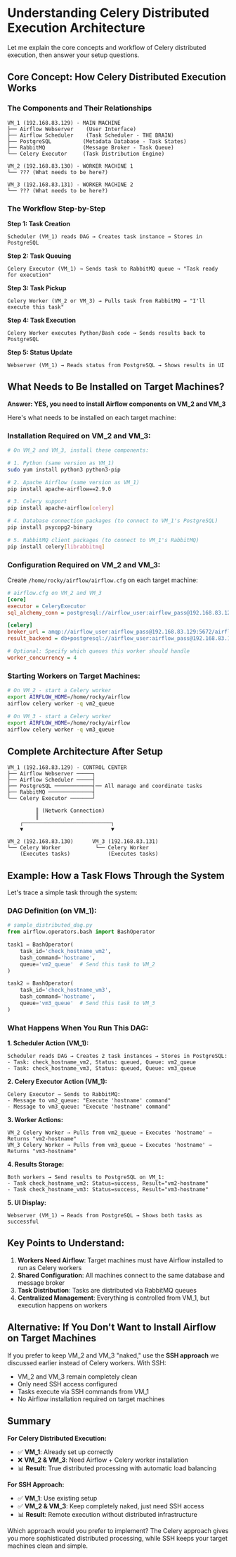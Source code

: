 # Understanding Celery Distributed Execution Architecture

Let me explain the core concepts and workflow of Celery distributed execution, then answer your setup questions.

## Core Concept: How Celery Distributed Execution Works

### The Components and Their Relationships

```
VM_1 (192.168.83.129) - MAIN MACHINE
├── Airflow Webserver    (User Interface)
├── Airflow Scheduler    (Task Scheduler - THE BRAIN)
├── PostgreSQL          (Metadata Database - Task States)
├── RabbitMQ            (Message Broker - Task Queue)
└── Celery Executor     (Task Distribution Engine)

VM_2 (192.168.83.130) - WORKER MACHINE 1
└── ??? (What needs to be here?)

VM_3 (192.168.83.131) - WORKER MACHINE 2  
└── ??? (What needs to be here?)
```

### The Workflow Step-by-Step

**Step 1: Task Creation**
```
Scheduler (VM_1) reads DAG → Creates task instance → Stores in PostgreSQL
```

**Step 2: Task Queuing**
```
Celery Executor (VM_1) → Sends task to RabbitMQ queue → "Task ready for execution"
```

**Step 3: Task Pickup** 
```
Celery Worker (VM_2 or VM_3) → Pulls task from RabbitMQ → "I'll execute this task"
```

**Step 4: Task Execution**
```
Celery Worker executes Python/Bash code → Sends results back to PostgreSQL
```

**Step 5: Status Update**
```
Webserver (VM_1) → Reads status from PostgreSQL → Shows results in UI
```

## What Needs to Be Installed on Target Machines?

**Answer: YES, you need to install Airflow components on VM_2 and VM_3**

Here's what needs to be installed on each target machine:

### Installation Required on VM_2 and VM_3:

```bash
# On VM_2 and VM_3, install these components:

# 1. Python (same version as VM_1)
sudo yum install python3 python3-pip

# 2. Apache Airflow (same version as VM_1)
pip install apache-airflow==2.9.0

# 3. Celery support
pip install apache-airflow[celery]

# 4. Database connection packages (to connect to VM_1's PostgreSQL)
pip install psycopg2-binary

# 5. RabbitMQ client packages (to connect to VM_1's RabbitMQ)  
pip install celery[librabbitmq]
```

### Configuration Required on VM_2 and VM_3:

Create `/home/rocky/airflow/airflow.cfg` on each target machine:

```ini
# airflow.cfg on VM_2 and VM_3
[core]
executor = CeleryExecutor
sql_alchemy_conn = postgresql://airflow_user:airflow_pass@192.168.83.129:5432/airflow_db

[celery]
broker_url = amqp://airflow_user:airflow_pass@192.168.83.129:5672/airflow_host
result_backend = db+postgresql://airflow_user:airflow_pass@192.168.83.129:5432/airflow_db

# Optional: Specify which queues this worker should handle
worker_concurrency = 4
```

### Starting Workers on Target Machines:

```bash
# On VM_2 - start a Celery worker
export AIRFLOW_HOME=/home/rocky/airflow
airflow celery worker -q vm2_queue

# On VM_3 - start a Celery worker  
export AIRFLOW_HOME=/home/rocky/airflow
airflow celery worker -q vm3_queue
```

## Complete Architecture After Setup

```
VM_1 (192.168.83.129) - CONTROL CENTER
├── Airflow Webserver ─────┐
├── Airflow Scheduler ─────┤
├── PostgreSQL ────────────┤── All manage and coordinate tasks
├── RabbitMQ ──────────────┤
└── Celery Executor ───────┘

         ║ (Network Connection)
         ║ 
    ┌────────────────────────────┐
    ▼                            ▼

VM_2 (192.168.83.130)      VM_3 (192.168.83.131)
└── Celery Worker           └── Celery Worker
    (Executes tasks)            (Executes tasks)
```

## Example: How a Task Flows Through the System

Let's trace a simple task through the system:

### DAG Definition (on VM_1):
```python
# sample_distributed_dag.py
from airflow.operators.bash import BashOperator

task1 = BashOperator(
    task_id='check_hostname_vm2',
    bash_command='hostname',
    queue='vm2_queue'  # Send this task to VM_2
)

task2 = BashOperator(
    task_id='check_hostname_vm3', 
    bash_command='hostname',
    queue='vm3_queue'  # Send this task to VM_3
)
```

### What Happens When You Run This DAG:

**1. Scheduler Action (VM_1):**
```
Scheduler reads DAG → Creates 2 task instances → Stores in PostgreSQL:
- Task: check_hostname_vm2, Status: queued, Queue: vm2_queue
- Task: check_hostname_vm3, Status: queued, Queue: vm3_queue
```

**2. Celery Executor Action (VM_1):**
```
Celery Executor → Sends to RabbitMQ:
- Message to vm2_queue: "Execute 'hostname' command"
- Message to vm3_queue: "Execute 'hostname' command"
```

**3. Worker Actions:**
```
VM_2 Celery Worker → Pulls from vm2_queue → Executes 'hostname' → Returns "vm2-hostname"
VM_3 Celery Worker → Pulls from vm3_queue → Executes 'hostname' → Returns "vm3-hostname"
```

**4. Results Storage:**
```
Both workers → Send results to PostgreSQL on VM_1:
- Task check_hostname_vm2: Status=success, Result="vm2-hostname"
- Task check_hostname_vm3: Status=success, Result="vm3-hostname"
```

**5. UI Display:**
```
Webserver (VM_1) → Reads from PostgreSQL → Shows both tasks as successful
```

## Key Points to Understand:

1. **Workers Need Airflow**: Target machines must have Airflow installed to run as Celery workers
2. **Shared Configuration**: All machines connect to the same database and message broker
3. **Task Distribution**: Tasks are distributed via RabbitMQ queues
4. **Centralized Management**: Everything is controlled from VM_1, but execution happens on workers

## Alternative: If You Don't Want to Install Airflow on Target Machines

If you prefer to keep VM_2 and VM_3 "naked," use the **SSH approach** we discussed earlier instead of Celery workers. With SSH:

- VM_2 and VM_3 remain completely clean
- Only need SSH access configured
- Tasks execute via SSH commands from VM_1
- No Airflow installation required on target machines

## Summary

**For Celery Distributed Execution:**
- ✅ **VM_1**: Already set up correctly
- ❌ **VM_2 & VM_3**: Need Airflow + Celery worker installation
- 📊 **Result**: True distributed processing with automatic load balancing

**For SSH Approach:**
- ✅ **VM_1**: Use existing setup
- ✅ **VM_2 & VM_3**: Keep completely naked, just need SSH access
- 📊 **Result**: Remote execution without distributed infrastructure

Which approach would you prefer to implement? The Celery approach gives you more sophisticated distributed processing, while SSH keeps your target machines clean and simple.
